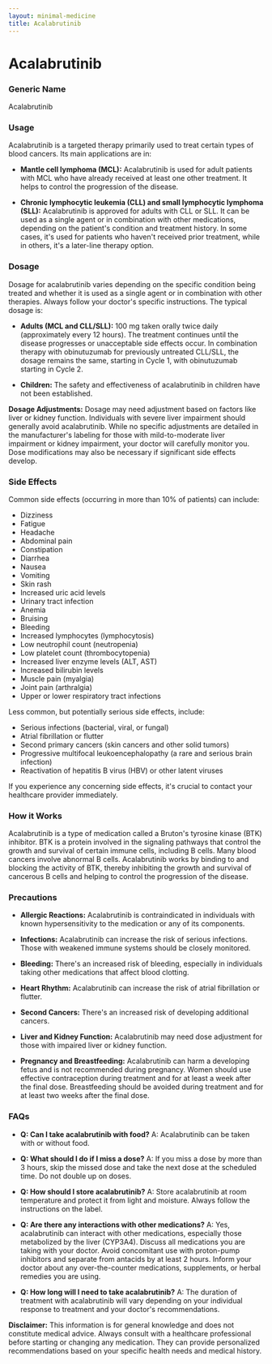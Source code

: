 ```yaml
---
layout: minimal-medicine
title: Acalabrutinib
---
```


# Acalabrutinib
### Generic Name
Acalabrutinib

### Usage
Acalabrutinib is a targeted therapy primarily used to treat certain types of blood cancers. Its main applications are in:

* **Mantle cell lymphoma (MCL):**  Acalabrutinib is used for adult patients with MCL who have already received at least one other treatment.  It helps to control the progression of the disease.

* **Chronic lymphocytic leukemia (CLL) and small lymphocytic lymphoma (SLL):** Acalabrutinib is approved for adults with CLL or SLL. It can be used as a single agent or in combination with other medications, depending on the patient's condition and treatment history.  In some cases, it's used for patients who haven't received prior treatment, while in others, it's a later-line therapy option.


### Dosage

Dosage for acalabrutinib varies depending on the specific condition being treated and whether it is used as a single agent or in combination with other therapies.  Always follow your doctor's specific instructions.  The typical dosage is:

* **Adults (MCL and CLL/SLL):**  100 mg taken orally twice daily (approximately every 12 hours). The treatment continues until the disease progresses or unacceptable side effects occur.  In combination therapy with obinutuzumab for previously untreated CLL/SLL, the dosage remains the same, starting in Cycle 1, with obinutuzumab starting in Cycle 2.


* **Children:** The safety and effectiveness of acalabrutinib in children have not been established.

**Dosage Adjustments:** Dosage may need adjustment based on factors like liver or kidney function.  Individuals with severe liver impairment should generally avoid acalabrutinib.  While no specific adjustments are detailed in the manufacturer's labeling for those with mild-to-moderate liver impairment or kidney impairment, your doctor will carefully monitor you.  Dose modifications may also be necessary if significant side effects develop.


### Side Effects

Common side effects (occurring in more than 10% of patients) can include:

* Dizziness
* Fatigue
* Headache
* Abdominal pain
* Constipation
* Diarrhea
* Nausea
* Vomiting
* Skin rash
* Increased uric acid levels
* Urinary tract infection
* Anemia
* Bruising
* Bleeding
* Increased lymphocytes (lymphocytosis)
* Low neutrophil count (neutropenia)
* Low platelet count (thrombocytopenia)
* Increased liver enzyme levels (ALT, AST)
* Increased bilirubin levels
* Muscle pain (myalgia)
* Joint pain (arthralgia)
* Upper or lower respiratory tract infections

Less common, but potentially serious side effects, include:

* Serious infections (bacterial, viral, or fungal)
* Atrial fibrillation or flutter
* Second primary cancers (skin cancers and other solid tumors)
* Progressive multifocal leukoencephalopathy (a rare and serious brain infection)
* Reactivation of hepatitis B virus (HBV) or other latent viruses


If you experience any concerning side effects, it's crucial to contact your healthcare provider immediately.


### How it Works

Acalabrutinib is a type of medication called a Bruton's tyrosine kinase (BTK) inhibitor. BTK is a protein involved in the signaling pathways that control the growth and survival of certain immune cells, including B cells.  Many blood cancers involve abnormal B cells.  Acalabrutinib works by binding to and blocking the activity of BTK, thereby inhibiting the growth and survival of cancerous B cells and helping to control the progression of the disease.


### Precautions

* **Allergic Reactions:** Acalabrutinib is contraindicated in individuals with known hypersensitivity to the medication or any of its components.

* **Infections:**  Acalabrutinib can increase the risk of serious infections.  Those with weakened immune systems should be closely monitored.

* **Bleeding:** There's an increased risk of bleeding, especially in individuals taking other medications that affect blood clotting.

* **Heart Rhythm:**  Acalabrutinib can increase the risk of atrial fibrillation or flutter.

* **Second Cancers:** There's an increased risk of developing additional cancers.

* **Liver and Kidney Function:**  Acalabrutinib may need dose adjustment for those with impaired liver or kidney function.

* **Pregnancy and Breastfeeding:** Acalabrutinib can harm a developing fetus and is not recommended during pregnancy.  Women should use effective contraception during treatment and for at least a week after the final dose. Breastfeeding should be avoided during treatment and for at least two weeks after the final dose.


### FAQs

* **Q: Can I take acalabrutinib with food?**  A:  Acalabrutinib can be taken with or without food.

* **Q: What should I do if I miss a dose?** A: If you miss a dose by more than 3 hours, skip the missed dose and take the next dose at the scheduled time. Do not double up on doses.

* **Q: How should I store acalabrutinib?** A: Store acalabrutinib at room temperature and protect it from light and moisture.  Always follow the instructions on the label.

* **Q: Are there any interactions with other medications?** A: Yes, acalabrutinib can interact with other medications, especially those metabolized by the liver (CYP3A4).  Discuss all medications you are taking with your doctor.  Avoid concomitant use with proton-pump inhibitors and separate from antacids by at least 2 hours.  Inform your doctor about any over-the-counter medications, supplements, or herbal remedies you are using.

* **Q: How long will I need to take acalabrutinib?** A: The duration of treatment with acalabrutinib will vary depending on your individual response to treatment and your doctor's recommendations.


**Disclaimer:** This information is for general knowledge and does not constitute medical advice. Always consult with a healthcare professional before starting or changing any medication.  They can provide personalized recommendations based on your specific health needs and medical history.
